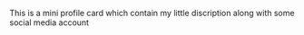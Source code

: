 This is a mini profile card which contain my little discription along with some social media account

